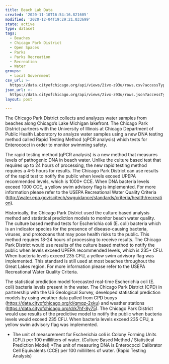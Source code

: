 ```yaml
---
title: Beach Lab Data
created: '2020-11-10T16:54:16.821605'
modified: '2020-12-04T19:29:21.033699'
state: active
type: dataset
tags:
  - Beaches
  - Chicago Park District
  - Open Spaces
  - Parks
  - Parks Recreation
  - Recreation
  - Water
groups:
  - Local Government
csv_url: >-
  https://data.cityofchicago.org/api/views/2ivx-z93u/rows.csv?accessType=DOWNLOAD
json_url: >-
  https://data.cityofchicago.org/api/views/2ivx-z93u/rows.json?accessType=DOWNLOAD
layout: post

---
```

The Chicago Park District collects and analyzes water samples from beaches along Chicago’s Lake Michigan lakefront. The Chicago Park District partners with the University of Illinois at Chicago Department of Public Health Laboratory to analyze water samples using a new DNA testing method called Rapid Testing Method (qPCR analysis) which tests for Enterococci in order to monitor swimming safety. 
 
The rapid testing method (qPCR analysis) is a new method that measures levels of pathogenic DNA in beach water. Unlike the culture based test that requires up to 24 hours of processing, the new rapid testing method requires a 4-5 hours for results. The Chicago Park District can use results of the rapid test to notify the public when levels exceed UPEPA recommended levels, which is 1000* CCE. When DNA bacteria levels exceed 1000 CCE, a yellow swim advisory flag is implemented. For more information please refer to the USEPA Recreational Water Quality Criteria (http://water.epa.gov/scitech/swguidance/standards/criteria/health/recreation).
 
Historically, the Chicago Park District used the culture based analysis method and statistical prediction models to monitor beach water quality. 
The culture based method tests for Escherichia coli (E. coli) bacteria which is an indicator species for the presence of disease-causing bacteria, viruses, and protozoans that may pose health risks to the public. This method requires 18-24 hours of processing to receive results. The Chicago Park District would use results of the culture based method to notify the public when levels exceed UPEPA recommended levels, which is 235* CFU. When bacteria levels exceed 235 CFU, a yellow swim advisory flag was implemented. This standard is still used at most beaches throughout the Great Lakes region. For more information please refer to the USEPA Recreational Water Quality Criteria.
 
The statistical prediction model forecasted real-time Escherichia coli (E. coli) bacteria levels present in the water. The Chicago Park District (CPD) in partnership with the US Geological Survey, developed statistical prediction models by using weather data pulled from CPD buoys (https://data.cityofchicago.org/d/qmqz-2xku) and weather stations (https://data.cityofchicago.org/d/k7hf-8y75). The Chicago Park District would use results of the predictive model to notify the public when bacteria levels would exceed 235 CFU. When bacteria levels exceed 235 CFU, a yellow swim advisory flag was implemented.
 
* The unit of measurement for Escherichia coli is Colony Forming Units (CFU) per 100 milliliters of water. (Culture Based Method / Statistical Prediction Model)
*The unit of measuring DNA is Enterococci Calibrator Cell Equivalents (CCE) per 100 milliliters of water. (Rapid Testing Analysis)
